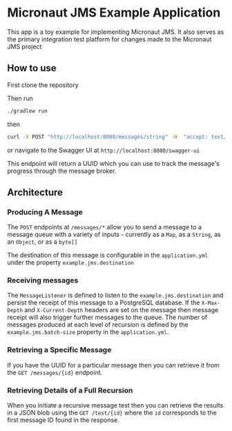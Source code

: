 # Micronaut JMS Example Application

This app is a toy example for implementing Micronaut JMS. It also serves as the primary integration
test platform for changes made to the Micronaut JMS project

## How to use

First clone the repository

Then run 
```bash
./gradlew run
```

then

```bash
curl -X POST "http://localhost:8080/messages/string" -H  "accept: text/plain" -H  "Content-Type: application/json" -d "{\"message\":\"test\"}"
```

or navigate to the Swagger UI at `http://localhost:8080/swagger-ui`

This endpoint will return a UUID which you can use to track the message's progress through the 
message broker.

## Architecture

### Producing A Message

The `POST` endpoints at `/messages/*` allow you to send a message to a message queue 
with a variety of inputs - currently as a `Map`, as a `String`, as an `Object`, or as a `byte[]`

The destination of this message is configurable in the `application.yml` under the property
`example.jms.destination`

### Receiving messages

The `MessageListener` is defined to listen to the `example.jms.destination` and persist
the receipt of this message to a PostgreSQL database. If the `X-Max-Depth` and `X-Current-Depth`
headers are set on the message then message receipt will also trigger further messages to the queue.
The number of messages produced at each level of recursion is defined by the `example.jms.batch-size`
property in the `application.yml`.

### Retrieving a Specific Message

If you have the UUID for a particular message then you can retrieve it from the 
`GET /messages/{id}` endpoint. 

### Retrieving Details of a Full Recursion

When you initiate a recursive message test then you can retrieve the results in a JSON
blob using the `GET /test/{id}` where the `id` corresponds to the first message ID found in 
the response.
